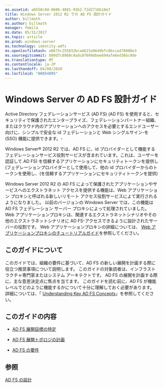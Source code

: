 ```yaml
---
ms.assetid: a8558c9d-0606-4881-93b2-f2d2716b18e7
title: Windows Server 2012 R2 での AD FS 設計ガイド
author: billmath
ms.author: billmath
manager: femila
ms.date: 05/31/2017
ms.topic: article
ms.prod: windows-server
ms.technology: identity-adfs
ms.openlocfilehash: e8675c255032bca4623a9649bfc0bcca478008e3
ms.sourcegitcommit: b00d7c8968c4adc8f699dbee694afe6ed36bc9de
ms.translationtype: MT
ms.contentlocale: ja-JP
ms.lasthandoff: 04/08/2020
ms.locfileid: "80854895"
---
```

# <a name="ad-fs-design-guide-in-windows-server"></a>Windows Server の AD FS 設計ガイド 

Active Directory フェデレーションサービス (AD FS) \(AD FS\) を使用すると、セキュリティで保護されたエンタープライズ、フェデレーションパートナー組織、またはクラウド内のアプリケーションへのアクセスを必要とするエンドユーザー向けに、シンプルで安全な id フェデレーションと Web シングルサイン\-を \(SSO\) 機能に提供できます。\-  
  
Windows Server&reg; 2012 R2 では、AD FS に、id プロバイダーとして機能するフェデレーションサービス役割サービスが含まれています。これは、ユーザーを認証して AD FS\) を信頼するアプリケーションにセキュリティトークンを提供し \(フェデレーションプロバイダーとして使用して、他の id プロバイダーからのトークンを使用し、\(を信頼するアプリケーションにセキュリティトークンを提供\)  
  
Windows Server 2012 R2 の AD FS によって保護されたアプリケーションやサービスへのエクストラネット アクセスを提供する機能は、Web アプリケーション プロキシと呼ばれる新しいリモート アクセス役割サービスによて実行されるようになりました。 以前のバージョンの Windows Server では、この機能は AD FS フェデレーション サーバー プロキシによって処理されていました。 Web アプリケーションプロキシは、関連するエクストラネットシナリオやその他のエクストラネットシナリオに AD FS\-アクセスできるように設計されたサーバーの役割です。 Web アプリケーションプロキシの詳細については、 [Web アプリケーションプロキシのチュートリアルガイド](https://technet.microsoft.com/library/dn280944.aspx)を参照してください。  
  
## <a name="about-this-guide"></a>このガイドについて  
このガイドでは、組織の要件に基づいて、AD FS の新しい展開を計画する際に役立つ推奨事項について説明します。 このガイドの対象読者は、インフラストラクチャ専門家またはシステム アーキテクトです。 AD FS の展開を計画する際に、主な意思決定点に焦点を当てます。 このガイドを読む前に、AD FS が機能レベルでどのように機能するかについて十分に理解しておく必要があります。 詳細については、「 [Understanding Key AD FS Concepts](../../ad-fs/technical-reference/Understanding-Key-AD-FS-Concepts.md)」を参照してください。  
  
## <a name="in-this-guide"></a>このガイドの内容  
  
-   [AD FS 展開目標の特定](Identify-Your-AD-FS-Deployment-Goals.md)  
  
-   [AD FS 展開トポロジの計画](Plan-Your-AD-FS-Deployment-Topology.md)  
  
-   [AD FS の要件](AD-FS-Requirements.md)  
  
  
## <a name="see-also"></a>参照  
[AD FS の設計](../../ad-fs/AD-FS-Design.md)  
  

